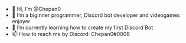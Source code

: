 - 👋 Hi, I’m @Chepan0
- 👀 I’m a biginner programmer, Discord bot developer and videogames enjoyer
- 🌱 I’m currently learning how to create my first Discord Bot  
- 📫 How to reach me by Discord: Chepan0#0008

<!---
Chepan0/Chepan0 is a ✨ special ✨ repository because its `README.md` (this file) appears on your GitHub profile.
You can click the Preview link to take a look at your changes.
--->
